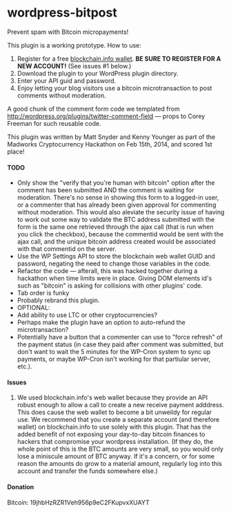 wordpress-bitpost
=================

Prevent spam with Bitcoin micropayments!

This plugin is a working prototype. How to use:

1. Register for a free [blockchain.info wallet](https://blockchain.info/wallet). **BE SURE TO REGISTER FOR A NEW ACCOUNT!** (See issues #1 below.)
2. Download the plugin to your WordPress plugin directory.
3. Enter your API guid and password.
4. Enjoy letting your blog visitors use a bitcoin microtransaction to post comments without moderation.

A good chunk of the comment form code we templated from
http://wordpress.org/plugins/twitter-comment-field — props to Corey Freeman for
such reusable code.

This plugin was written by Matt Snyder and Kenny Younger as part of the Madworks Cryptocurrency Hackathon on Feb 15th, 2014, and scored 1st place!

#### TODO
* Only show the "verify that you're human with bitcoin" option after the comment has been submitted AND the comment is waiting for moderation. There's no sense in showing this form to a logged-in user, or a commenter that has already been given approval for commenting without moderation. This would also aleviate the security issue of having to work out some way to validate the BTC address submitted with the form is the same one retrieved through the ajax call (that is run when you click the checkbox), because the commentid would be sent with the ajax call, and the unique bitcoin address created would be associated with that commentid on the server.
* Use the WP Settings API to store the blockchain web wallet GUID and password, negating the need to change those variables in the code.
* Refactor the code — afterall, this was hacked together during a hackathon when time limits were in place. Giving DOM elements id's such as "bitcoin" is asking for collisions with other plugins' code.
* Tab order is funky
* Probably rebrand this plugin.
* OPTIONAL:
* Add ability to use LTC or other cryptocurrencies?
* Perhaps make the plugin have an option to auto-refund the microtransaction?
* Potentially have a button that a commenter can use to "force refresh" of the payment status (in case they paid after comment was submitted, but don't want to wait the 5 minutes for the WP-Cron system to sync up payments, or maybe WP-Cron isn't working for that partiular server, etc.).

#### Issues
1. We used blockchain.info's web wallet because they provide an API robust enough to allow a call to create a new receive payment adddress. This does cause the web wallet to become a bit unweildy for regular use. We recommend that you create a separate account (and therefore wallet) on blockchain.info to use solely with this plugin. That has the added benefit of not exposing your day-to-day bitcoin finances to hackers that compromise your wordpress installation. (If they do, the whole point of this is the BTC amounts are very small, so you would only lose a miniscule amount of BTC anyway. If it's a concern, or for some reason the amounts do grow to a material amount, regularly log into this account and transfer the funds somewhere else.)

#### Donation
Bitcoin: 19jhbHzRZR1Veh956p9eC2FKupvxXUAYT
